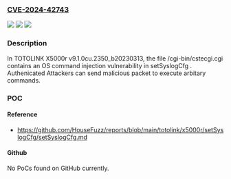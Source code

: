 ### [CVE-2024-42743](https://cve.mitre.org/cgi-bin/cvename.cgi?name=CVE-2024-42743)
![](https://img.shields.io/static/v1?label=Product&message=n%2Fa&color=blue)
![](https://img.shields.io/static/v1?label=Version&message=n%2Fa&color=blue)
![](https://img.shields.io/static/v1?label=Vulnerability&message=n%2Fa&color=brighgreen)

### Description

In TOTOLINK X5000r v9.1.0cu.2350_b20230313, the file /cgi-bin/cstecgi.cgi contains an OS command injection vulnerability in setSyslogCfg . Authenicated Attackers can send malicious packet to execute arbitary commands.

### POC

#### Reference
- https://github.com/HouseFuzz/reports/blob/main/totolink/x5000r/setSyslogCfg/setSyslogCfg.md

#### Github
No PoCs found on GitHub currently.

